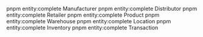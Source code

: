 pnpm entity:complete Manufacturer
pnpm entity:complete Distributor
pnpm entity:complete Retailer
pnpm entity:complete Product
pnpm entity:complete Warehouse
pnpm entity:complete Location
pnpm entity:complete Inventory
pnpm entity:complete Transaction
